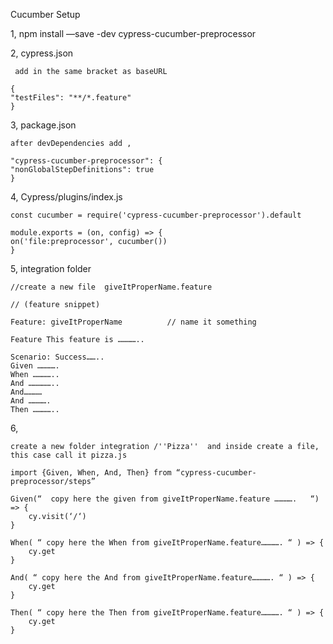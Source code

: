 Cucumber Setup


1,
npm install —save -dev cypress-cucumber-preprocessor


2,
cypress.json

     add in the same bracket as baseURL

    {
    "testFiles": "**/*.feature"
    }

3, 
 package.json

    after devDependencies add ,

    "cypress-cucumber-preprocessor": {
    "nonGlobalStepDefinitions": true
    }

4,
  Cypress/plugins/index.js


    const cucumber = require('cypress-cucumber-preprocessor').default

    module.exports = (on, config) => {
    on('file:preprocessor', cucumber())
    }

5,
integration folder

    //create a new file  giveItProperName.feature

    // (feature snippet)

    Feature: giveItProperName          // name it something

    Feature This feature is …………..

    Scenario: Success……..
    Given ………….
    When …………..
    And ……………..
    And…………
    And ………….
    Then …………..

6,

    create a new folder integration /''Pizza''  and inside create a file, this case call it pizza.js

    import {Given, When, And, Then} from “cypress-cucumber-preprocessor/steps”

    Given(“  copy here the given from giveItProperName.feature ………….   “) => {
        cy.visit(‘/‘)
    }

    When( “ copy here the When from giveItProperName.feature…………. “ ) => {
        cy.get
    }

    And( “ copy here the And from giveItProperName.feature…………. “ ) => {
        cy.get
    }

    Then( “ copy here the Then from giveItProperName.feature…………. “ ) => {
        cy.get
    }
